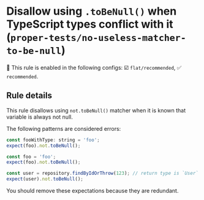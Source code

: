 # Disallow using `.toBeNull()` when TypeScript types conflict with it (`proper-tests/no-useless-matcher-to-be-null`)

💼 This rule is enabled in the following configs: ☑️ `flat/recommended`, ✅ `recommended`.

<!-- end auto-generated rule header -->

## Rule details

This rule disallows using `not.toBeNull()` matcher when it is known that variable is always not null.

The following patterns are considered errors:

```js
const fooWithType: string = 'foo';
expect(foo).not.toBeNull();

const foo = 'foo';
expect(foo).not.toBeNull();

const user = repository.findByIdOrThrow(123); // return type is `User`
expect(user).not.toBeNull();
```

You should remove these expectations because they are redundant.
